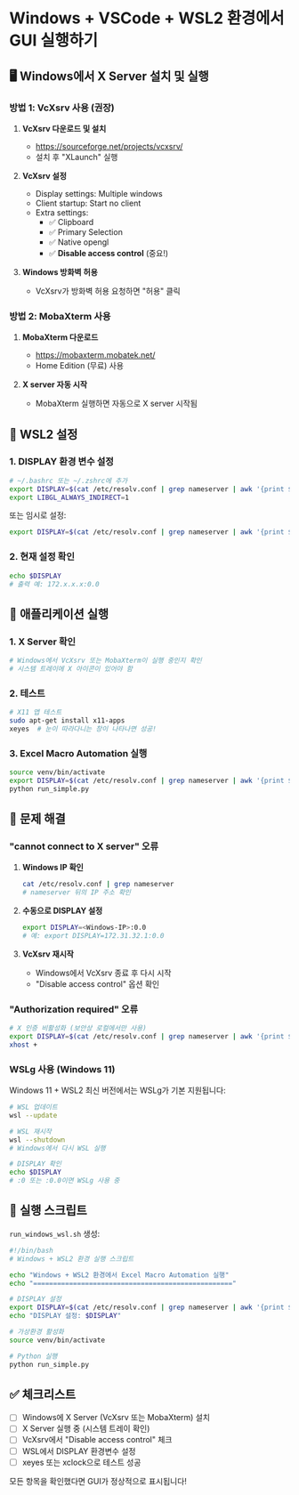 # Windows + VSCode + WSL2 환경에서 GUI 실행하기

## 🖥️ Windows에서 X Server 설치 및 실행

### 방법 1: VcXsrv 사용 (권장)

1. **VcXsrv 다운로드 및 설치**
   - https://sourceforge.net/projects/vcxsrv/
   - 설치 후 "XLaunch" 실행

2. **VcXsrv 설정**
   - Display settings: Multiple windows
   - Client startup: Start no client
   - Extra settings: 
     - ✅ Clipboard
     - ✅ Primary Selection
     - ✅ Native opengl
     - ✅ **Disable access control** (중요!)

3. **Windows 방화벽 허용**
   - VcXsrv가 방화벽 허용 요청하면 "허용" 클릭

### 방법 2: MobaXterm 사용

1. **MobaXterm 다운로드**
   - https://mobaxterm.mobatek.net/
   - Home Edition (무료) 사용

2. **X server 자동 시작**
   - MobaXterm 실행하면 자동으로 X server 시작됨

## 🐧 WSL2 설정

### 1. DISPLAY 환경 변수 설정

```bash
# ~/.bashrc 또는 ~/.zshrc에 추가
export DISPLAY=$(cat /etc/resolv.conf | grep nameserver | awk '{print $2}'):0.0
export LIBGL_ALWAYS_INDIRECT=1
```

또는 임시로 설정:

```bash
export DISPLAY=$(cat /etc/resolv.conf | grep nameserver | awk '{print $2}'):0.0
```

### 2. 현재 설정 확인

```bash
echo $DISPLAY
# 출력 예: 172.x.x.x:0.0
```

## 🚀 애플리케이션 실행

### 1. X Server 확인
```bash
# Windows에서 VcXsrv 또는 MobaXterm이 실행 중인지 확인
# 시스템 트레이에 X 아이콘이 있어야 함
```

### 2. 테스트
```bash
# X11 앱 테스트
sudo apt-get install x11-apps
xeyes  # 눈이 따라다니는 창이 나타나면 성공!
```

### 3. Excel Macro Automation 실행
```bash
source venv/bin/activate
export DISPLAY=$(cat /etc/resolv.conf | grep nameserver | awk '{print $2}'):0.0
python run_simple.py
```

## 🔧 문제 해결

### "cannot connect to X server" 오류

1. **Windows IP 확인**
   ```bash
   cat /etc/resolv.conf | grep nameserver
   # nameserver 뒤의 IP 주소 확인
   ```

2. **수동으로 DISPLAY 설정**
   ```bash
   export DISPLAY=<Windows-IP>:0.0
   # 예: export DISPLAY=172.31.32.1:0.0
   ```

3. **VcXsrv 재시작**
   - Windows에서 VcXsrv 종료 후 다시 시작
   - "Disable access control" 옵션 확인

### "Authorization required" 오류

```bash
# X 인증 비활성화 (보안상 로컬에서만 사용)
export DISPLAY=$(cat /etc/resolv.conf | grep nameserver | awk '{print $2}'):0.0
xhost +
```

### WSLg 사용 (Windows 11)

Windows 11 + WSL2 최신 버전에서는 WSLg가 기본 지원됩니다:

```bash
# WSL 업데이트
wsl --update

# WSL 재시작
wsl --shutdown
# Windows에서 다시 WSL 실행

# DISPLAY 확인
echo $DISPLAY
# :0 또는 :0.0이면 WSLg 사용 중
```

## 📝 실행 스크립트

`run_windows_wsl.sh` 생성:

```bash
#!/bin/bash
# Windows + WSL2 환경 실행 스크립트

echo "Windows + WSL2 환경에서 Excel Macro Automation 실행"
echo "=================================================="

# DISPLAY 설정
export DISPLAY=$(cat /etc/resolv.conf | grep nameserver | awk '{print $2}'):0.0
echo "DISPLAY 설정: $DISPLAY"

# 가상환경 활성화
source venv/bin/activate

# Python 실행
python run_simple.py
```

## ✅ 체크리스트

- [ ] Windows에 X Server (VcXsrv 또는 MobaXterm) 설치
- [ ] X Server 실행 중 (시스템 트레이 확인)
- [ ] VcXsrv에서 "Disable access control" 체크
- [ ] WSL에서 DISPLAY 환경변수 설정
- [ ] xeyes 또는 xclock으로 테스트 성공

모든 항목을 확인했다면 GUI가 정상적으로 표시됩니다!